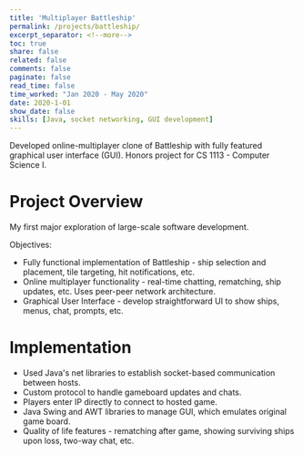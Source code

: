 ```yaml
---
title: 'Multiplayer Battleship'
permalink: /projects/battleship/
excerpt_separator: <!--more-->
toc: true
share: false
related: false
comments: false
paginate: false
read_time: false
time_worked: "Jan 2020 - May 2020"
date: 2020-1-01
show_date: false
skills: [Java, socket networking, GUI development]
---
```


Developed online-multiplayer clone of Battleship with fully featured graphical user interface (GUI). Honors project for CS 1113 - Computer Science I.
<!--more-->

# Project Overview

My first major exploration of large-scale software development.

Objectives:

* Fully functional implementation of Battleship - ship selection and placement, tile targeting, hit notifications, etc.
* Online multiplayer functionality - real-time chatting, rematching, ship updates, etc. Uses peer-peer network architecture.
* Graphical User Interface - develop straightforward UI to show ships, menus, chat, prompts, etc.

# Implementation

* Used Java's net libraries to establish socket-based communication between hosts.
* Custom protocol to handle gameboard updates and chats.
* Players enter IP directly to connect to hosted game.
* Java Swing and AWT libraries to manage GUI, which emulates original game board.
* Quality of life features - rematching after game, showing surviving ships upon loss, two-way chat, etc.